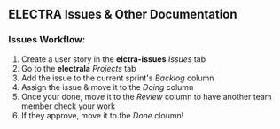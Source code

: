 ## ELECTRA Issues & Other Documentation

### Issues Workflow:
1. Create a user story in the **elctra-issues** *Issues* tab
2. Go to the **electrala** *Projects* tab
3. Add the issue to the current sprint's *Backlog* column
4. Assign the issue & move it to the *Doing* column
5. Once your done, move it to the *Review* column to have another team member check your work
6. If they approve, move it to the *Done* cloumn!

